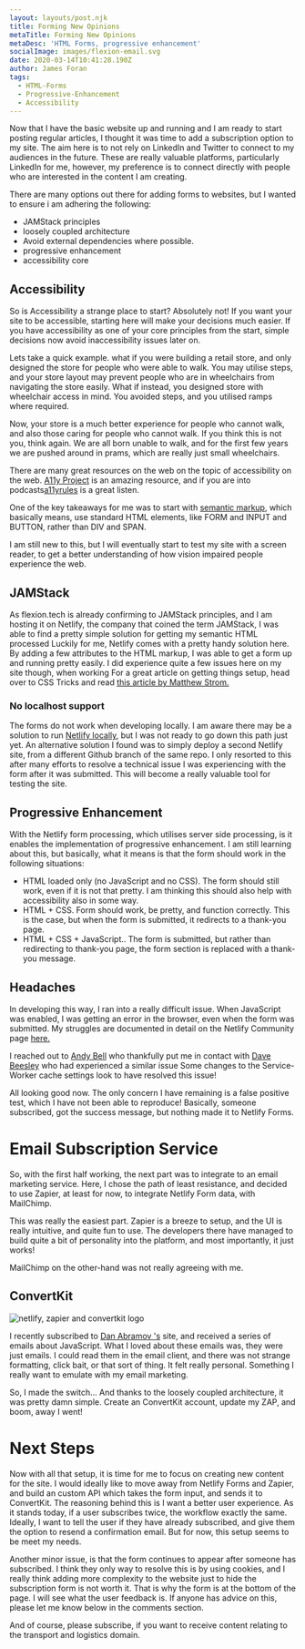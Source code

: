 ```yaml
---
layout: layouts/post.njk
title: Forming New Opinions
metaTitle: Forming New Opinions
metaDesc: 'HTML Forms, progressive enhancement'
socialImage: images/flexion-email.svg
date: 2020-03-14T10:41:28.190Z
author: James Foran
tags:
  - HTML-Forms
  - Progressive-Enhancement
  - Accessibility
---
```

Now that I have the basic website up and running and I am ready to start posting regular articles, I thought it was time to add a subscription option to my site. The aim here is to not rely on LinkedIn and Twitter to connect to my audiences in the future. These are really valuable platforms, particularly LinkedIn for me, however, my preference is to connect directly with people who are interested in the content I am creating.

There are many options out there for adding forms to websites, but I wanted to ensure i am adhering the following:
- JAMStack principles
- loosely coupled architecture
- Avoid external dependencies where possible.
- progressive enhancement
- accessibility core

## Accessibility

So is Accessibility a strange place to start? Absolutely not! If you want your site to be accessible, starting here will make your decisions much easier. If you have accessibility as one of your core principles from the start, simple decisions now avoid inaccessibility issues later on. 

Lets take a quick example. what if you were building a retail store, and only designed the store for people who were able to walk. You may utilise steps, and your store layout may prevent people who are in wheelchairs from navigating the store easily. What if instead, you designed store with wheelchair access in mind. You avoided steps, and you utilised ramps where required.

Now, your store is a much better experience for people who cannot walk, and also those caring for people who cannot walk. If you think this is not you, think again. We are all born unable to walk, and for the first few years we are pushed around in prams, which are really just small wheelchairs.

There are many great resources on the web on the topic of accessibility on the web. [A11y Project](https://a11yproject.com/) is an amazing resource, and if you are into podcasts[a11yrules](https://a11yrules.com) is a great listen. 

One of the key takeaways for me was to start with [semantic markup](https://en.wikipedia.org/wiki/Semantic_HTML), which basically means, use standard HTML elements, like FORM and INPUT and BUTTON, rather than DIV and SPAN.

I am still new to this, but I will eventually start to test my site with a screen reader, to get a better understanding of how vision impaired people experience the web.

## JAMStack 

As flexion.tech is already confirming to JAMStack principles, and I am hosting it on Netlify, the company that coined the term JAMStack, I was able to find a pretty simple solution for getting my semantic HTML processed 
Luckily for me, Netlify comes with a pretty handy solution here. By adding a few attributes to the HTML markup, I was able to get a form up and running pretty easily. I did experience quite a few issues here on my site though, when working  For a great article on getting things setup, head over to CSS Tricks and read [this article by Matthew Strom.](https://css-tricks.com/using-netlify-forms-and-netlify-functions-to-build-an-email-sign-up-widget/)

### No localhost support

The forms do not work when developing locally. I am aware there may be a solution to run [Netlify locally](https://www.netlify.com/products/dev/), but I was not ready to go down this path just yet. An alternative solution I found was to simply deploy a second Netlify site, from a different Github branch of the same repo. I only resorted to this after many efforts to resolve a technical issue I was experiencing with the form after it was submitted. This will become a really valuable tool for testing the site.

## Progressive Enhancement

With the Netlify form processing, which utilises server side processing, is it enables the implementation of  progressive enhancement. I am still learning about this, but basically, what it means is that the form should work in the following situations:

* HTML loaded only (no JavaScript and no CSS). The form should still work, even if it is not that pretty. I am thinking this should also help with accessibility also in some way. 
* HTML + CSS. Form should work, be pretty, and function correctly. This is the case, but when the form is submitted, it redirects to a thank-you page.
* HTML + CSS + JavaScript.. The form is submitted, but rather than redirecting to thank-you page,  the form section is replaced with a thank-you message. 

## Headaches

In developing this way, I ran into a really difficult issue. When JavaScript was enabled, I was getting an error in the browser, even when the form was submitted. My struggles are documented in detail on the Netlify Community page [here.](https://community.netlify.com/t/form-submission-working-but-action-path-is-not-working/9902/11)

I reached out to [Andy Bell](https://twitter.com/hankchizljaw) who thankfully put me in contact with [Dave Beesley](https://twitter.com/davebeesley) who had experienced a similar issue Some changes to the Service-Worker cache settings look to have resolved this issue!  

All looking good now. The only concern I have remaining is a false positive test, which I have not been able to reproduce! Basically, someone subscribed, got the success message, but nothing made it to Netlify Forms. 

# Email Subscription Service

So, with the first half working, the next part was to integrate to an email marketing service. Here, I chose the path of least resistance, and decided to use Zapier, at least for now, to integrate Netlify Form data, with MailChimp.

This was really the easiest part. Zapier is a breeze to setup, and the UI is really intuitive, and quite fun to use. The developers there have managed to build quite a bit of personality into the platform, and most importantly, it just works! 

MailChimp on the other-hand was not really agreeing with me. 

## ConvertKit

![netlify, zapier and convertkit logo](/images/subscriber-list.png)

I recently subscribed to [Dan Abramov 's]([overreacted.io](mailto:dan@overreacted.io)) site, and received a series of emails about JavaScript. What I loved about these emails was, they were just emails. I could read them in the email client, and there was not strange formatting, click bait, or that sort of thing. It felt really personal. Something I really want to emulate with my email marketing.

So, I made the switch... And thanks to the loosely coupled architecture, it was pretty damn simple. Create an ConvertKit account, update my ZAP, and boom, away I went! 

# Next Steps

Now with all that setup, it is time for me to focus on creating new content for the site. I would ideally like to move away from Netlify Forms and Zapier, and build an custom API which takes the form input, and sends it to ConvertKit. The reasoning behind this is I want a better user experience.  As it stands today, if a user subscribes twice, the workflow exactly the same. Ideally, I want to tell the user if they have already subscribed, and give them the option to resend a confirmation email.  But for now, this setup seems to be meet my needs.

Another minor issue, is that the form continues to appear after someone has subscribed. I think they only way to resolve this is by using cookies, and I really think adding more complexity to the website just to hide the subscription form is not worth it. That is why the form is at the bottom of the page. I will see what the user feedback is. If anyone has advice on this, please let me know below in the comments section. 

And of course, please subscribe, if you want to receive content relating to the transport and logistics domain. 